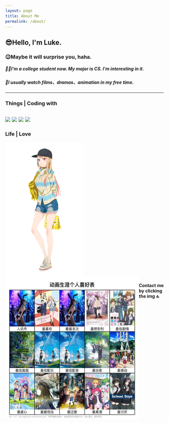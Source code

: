 ```yaml
---
layout: page
title: About Me
permalink: /about/
---
```


## 😎Hello, I'm Luke.      
### 😉Maybe it will surprise you, haha.  
##### 🧑‍🎓I'm a college student now. My major is CS. I'm interesting in it.  
##### 🌸I usually watch films、dramas、animation in my free time.  
---
### Things | Coding with
![](https://img.shields.io/badge/python-3.11-brightgreen)
![](https://img.shields.io/badge/Animation-sakura-pink)
![](https://img.shields.io/badge/Coding-Life-orange)
![](https://img.shields.io/badge/Web-Security-red)
---
### Life  |  Love   
<a href="https://kee.so/lukeqaq">
  <img align="center" src="https://raw.githubusercontent.com/Bssn520/Images/master/Test/meng.2ljadw70zfs0.webp" height="425" width="250" />
  <img align="left" src="https://raw.githubusercontent.com//Bssn520/Images/master/Test/动画生涯个人喜好表.jaz46arct9s.webp" height="450" width="425" />
</a>     

#### Contact me by clicking the img 🔝
